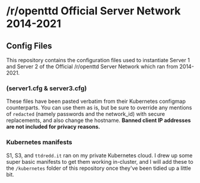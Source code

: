 # /r/openttd Official Server Network 2014-2021
## Config Files

This repository contains the configuration files used to instantiate Server 1 and Server 2 of the Official /r/openttd Server Network which ran from 2014-2021.

### (server1.cfg & server3.cfg)

These files have been pasted verbatim from their Kubernetes configmap counterparts. You can use them as is, but be sure to override any mentions of `redacted` (namely passwords and the network_id) with secure replacements, and also change the hostname. **Banned client IP addresses are not included for privacy reasons.**

### Kubernetes manifests

S1, S3, and `ttdredd.it` ran on my private Kubernetes cloud. I drew up some super basic manifests to get them working in-cluster, and I will add these to the `/kubernetes` folder of this repository once they've been tidied up a little bit.
